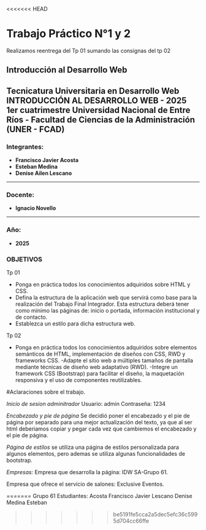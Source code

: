 <<<<<<< HEAD
# Trabajo Práctico N°1 y 2

Realizamos reentrega del Tp 01 sumando las consignas del tp 02

## Introducción al Desarrollo Web  
**Tecnicatura Universitaria en Desarrollo Web**  
**INTRODUCCIÓN AL DESARROLLO WEB - 2025  1er cuatrimestre**
**Universidad Nacional de Entre Ríos - Facultad de Ciencias de la Administración (UNER - FCAD)**  
---

### Integrantes:
- **Francisco Javier Acosta**
- **Esteban Medina**
- **Denise Ailen Lescano**

---

### Docente:
- **Ignacio Novello**

---

### Año:
- **2025**

### OBJETIVOS
Tp 01
- Ponga en práctica todos los conocimientos adquiridos sobre HTML y CSS.
- Defina la estructura de la aplicación web que servirá como base para la realización del Trabajo Final Integrador. Esta estructura deberá tener como mínimo las páginas de: inicio o portada, información institucional y de contacto.
- Establezca un estilo para dicha estructura web.

Tp 02
- Ponga en práctica todos los conocimientos adquiridos sobre elementos semánticos de HTML, implementación de diseños con CSS, RWD y frameworks CSS.
-Adapte el sitio web a múltiples tamaños de pantalla mediante técnicas de diseño web adaptativo (RWD).
-Integre un framework CSS (Bootstrap) para facilitar el diseño, la maquetación responsiva y el uso de componentes reutilizables.


#Aclaraciones sobre el trabajo.

*Inicio de sesion adminitrador*
Usuario: admin
Contraseña: 1234

*Encabezado y pie de página*
Se decidió poner el encabezado y el pie de página por separado para una mejor actualización del texto, ya que al ser html deberiamos copiar y pegar cada vez que cambiemos el encabezado y el pie de página. 

*Página de estilos*
se utiliza una página de estilos personalizada para algunos elementos, pero ademas se utiliza algunas funcionalidades de 
bootstrap. 

*Empresas:* 
Empresa que desarrolla la página: IDW SA-Grupo 61.

Empresa que ofrece el servicio de salones: Exclusive Eventos.

=======
Grupo 61
Estudiantes:
Acosta Francisco Javier
Lescano Denise
Medina Esteban
>>>>>>> be5191fe5cca2a5dec5efc36c5995d704cc66ffe
